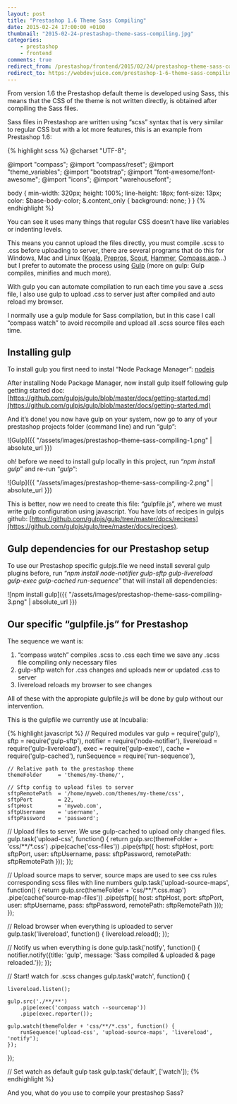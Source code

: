 ```yaml
---
layout: post
title: "Prestashop 1.6 Theme Sass Compiling"
date: 2015-02-24 17:00:00 +0100
thumbnail: "2015-02-24-prestashop-theme-sass-compiling.jpg"
categories:
    - prestashop
    - frontend
comments: true
redirect_from: /prestashop/frontend/2015/02/24/prestashop-theme-sass-compiling.html
redirect_to: https://webdevjuice.com/prestashop-1-6-theme-sass-compiling/
---
```

From version 1.6 the Prestashop default theme is developed using Sass, this means that the CSS of the theme is not written directly, is obtained after compiling the Sass files.

Sass files in Prestashop are written using “scss” syntax that is very similar to regular CSS but with a lot more features, this is an example from Prestashop 1.6:

{% highlight scss %}
@charset "UTF-8";

@import "compass";
@import "compass/reset";
@import "theme_variables";
@import "bootstrap";
@import "font-awesome/font-awesome";
@import "icons";
@import "warehousefont";

body {
    min-width: 320px;
    height: 100%;
    line-height: 18px;
    font-size: 13px;
    color: $base-body-color;
    &.content_only {
        background: none;
    }
}
{% endhighlight %}

You can see it uses many things that regular CSS doesn’t have like variables or indenting levels.

This means you cannot upload the files directly, you must compile .scss to .css before uploading to server, there are several programs that do this for Windows, Mac and Linux ([Koala](http://koala-app.com/), [Prepros](https://prepros.io/), [Scout](http://mhs.github.io/scout-app/), [Hammer](http://hammerformac.com/), [Compass.app](http://compass.kkbox.com/)…) but I prefer to automate the process using [Gulp](http://gulpjs.com/) (more on gulp: Gulp compiles, minifies and much more).

With gulp you can automate compilation to run each time you save a .scss file, I also use gulp to upload .css to server just after compiled and auto reload my browser.

I normally use a gulp module for Sass compilation, but in this case I call “compass watch” to avoid recompile and upload all .scss source files each time.

Installing gulp
---------------

To install gulp you first need to instal “Node Package Manager”: [nodejs](http://nodejs.org/)

After installing Node Package Manager, now install gulp itself following gulp getting started doc: [https://github.com/gulpjs/gulp/blob/master/docs/getting-started.md](https://github.com/gulpjs/gulp/blob/master/docs/getting-started.md)

And it’s done! you now have gulp on your system, now go to any of your prestashop projects folder (command line) and run “gulp”:

![Gulp]({{ "/assets/images/prestashop-theme-sass-compiling-1.png" | absolute_url }})

oh! before we need to install gulp locally in this project, run “_npm install gulp_” and re-run “_gulp_“:

![Gulp]({{ "/assets/images/prestashop-theme-sass-compiling-2.png" | absolute_url }})

This is better, now we need to create this file: “gulpfile.js”, where we must write gulp configuration using javascript. You have lots of recipes in gulpjs github: [https://github.com/gulpjs/gulp/tree/master/docs/recipes](https://github.com/gulpjs/gulp/tree/master/docs/recipes).

Gulp dependencies for our Prestashop setup
------------------------------------------

To use our Prestashop specific gulpjs.file we need install several gulp plugins before, run “_npm install node-notifier gulp-sftp gulp-livereload gulp-exec gulp-cached run-sequence_” that will install all dependencies:

![npm install gulp]({{ "/assets/images/prestashop-theme-sass-compiling-3.png" | absolute_url }})

Our specific “gulpfile.js” for Prestashop
-----------------------------------------

The sequence we want is:

1. “compass watch” compiles .scss to .css each time we save any .scss file compiling only necessary files
2. gulp-sftp watch for .css changes and uploads new or updated .css to server
3. livereload reloads my browser to see changes

All of these with the appropiate gulpfile.js will be done by gulp without our intervention.

This is the gulpfile we currently use at Incubalia:

{% highlight javascript %}
// Required modules
var gulp            = require('gulp'),
    sftp            = require('gulp-sftp'),
    notifier        = require('node-notifier'),
    livereload      = require('gulp-livereload'),
    exec            = require('gulp-exec'),
    cache           = require('gulp-cached'),
    runSequence     = require('run-sequence'),

    // Relative path to the prestashop theme
    themeFolder     = 'themes/my-theme/',

    // Sftp config to upload files to server
    sftpRemotePath  = '/home/myweb.com/themes/my-theme/css',
    sftpPort        = 22,
    sftpHost        = 'myweb.com',
    sftpUsername    = 'username',
    sftpPassword    = 'password';


// Upload files to server. We use gulp-cached to upload only changed files.
gulp.task('upload-css', function() {
    return gulp.src(themeFolder + 'css/**/*.css')
        .pipe(cache('css-files'))
        .pipe(sftp({
            host: sftpHost,
            port: sftpPort,
            user: sftpUsername,
            pass: sftpPassword,
            remotePath: sftpRemotePath
        }));
});

// Upload source maps to server, source maps are used to see css rules corresponding scss files with line numbers
gulp.task('upload-source-maps', function() {
    return gulp.src(themeFolder + 'css/**/*.css.map')
        .pipe(cache('source-map-files'))
        .pipe(sftp({
            host: sftpHost,
            port: sftpPort,
            user: sftpUsername,
            pass: sftpPassword,
            remotePath: sftpRemotePath
        }));
});

// Reload browser when everything is uploaded to server
gulp.task('livereload', function() {
    livereload.reload();
});

// Notify us when everything is done
gulp.task('notify', function() {
    notifier.notify({title: 'gulp', message: 'Sass compiled & uploaded & page reloaded.'});
});

// Start! watch for .scss changes
gulp.task('watch', function() {

    livereload.listen();

    gulp.src('./**/**')
        .pipe(exec('compass watch --sourcemap'))
        .pipe(exec.reporter());

    gulp.watch(themeFolder + 'css/**/*.css', function() {
        runSequence('upload-css', 'upload-source-maps', 'livereload', 'notify');
    });
});

// Set watch as default gulp task
gulp.task('default', ['watch']);
{% endhighlight %}

And you, what do you use to compile your prestashop Sass?
